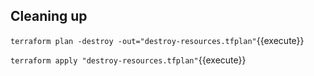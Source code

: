 ## Cleaning up

`terraform plan -destroy -out="destroy-resources.tfplan"`{{execute}}

`terraform apply "destroy-resources.tfplan"`{{execute}}
